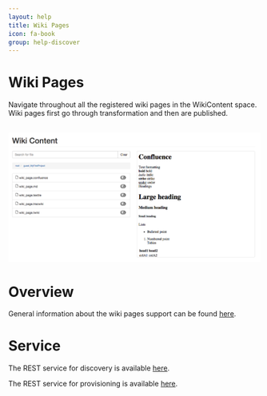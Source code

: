 ```yaml
---
layout: help
title: Wiki Pages
icon: fa-book
group: help-discover
---
```


Wiki Pages
===

Navigate throughout all the registered wiki pages in the WikiContent space. Wiki pages first go through transformation and then are published.


<br>
	<img class="img-responsive" src="/help/images/discover/discover_wiki.png"/>
<br>

Overview
=====

General information about the wiki pages support can be found [here](wiki_content.html).


Service
====

The REST service for discovery is available [here](service_registry_wiki.html).

The REST service for provisioning is available [here](service_wiki.html).
